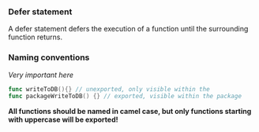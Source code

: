 
### Defer statement
A defer statement defers the execution of a function until the surrounding function returns.


### Naming conventions

*Very important here*
```go
func writeToDB(){} // unexported, only visible within the 
func packageWriteToDB() {} // exported, visible within the package
```

**All functions should be named in camel case, but only functions starting with uppercase will be exported!**
